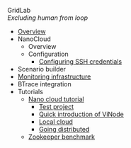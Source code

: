 GridLab<br />_Excluding human from loop_
  * [Overview](GridLab.md)
  * NanoCloud
    * Overview
    * Configuration
      * [Configuring SSH credentials](NanoCloud_Configuring_SSH_credentials.md)
  * Scenario builder
  * [Monitoring infrastructure](GridLab_Monitoring.md)
  * BTrace integration
  * Tutorials
    * [Nano cloud tutorial](NanoCloudTutorial.md)
      * [Test project](NanoCloudTutorial#Test_project.md)
      * [Quick introduction of ViNode](NanoCloudTutorial#Quick_introduction_of_ViNode.md)
      * [Local cloud](NanoCloudTutorial#Local_cloud.md)
      * [Going distributed](NanoCloudTutorial#Going_distributed.md)
    * [Zookeeper benchmark](ZooKeeperBenchmarkTutorial.md)